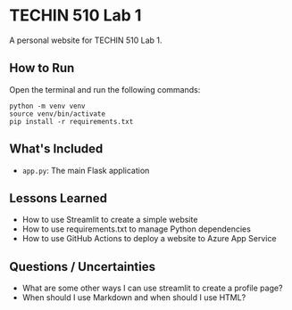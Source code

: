 # TECHIN 510 Lab 1

A personal website for TECHIN 510 Lab 1.

## How to Run

Open the terminal and run the following commands:

```
python -m venv venv
source venv/bin/activate
pip install -r requirements.txt
```

## What's Included

- `app.py`: The main Flask application

## Lessons Learned

- How to use Streamlit to create a simple website
- How to use requirements.txt to manage Python dependencies
- How to use GitHub Actions to deploy a website to Azure App Service

## Questions / Uncertainties

- What are some other ways I can use streamlit to create a profile page?
- When should I use Markdown and when should I use HTML?
